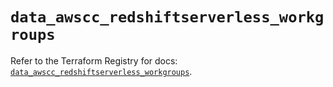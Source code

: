 # `data_awscc_redshiftserverless_workgroups`

Refer to the Terraform Registry for docs: [`data_awscc_redshiftserverless_workgroups`](https://registry.terraform.io/providers/hashicorp/awscc/0.70.0/docs/data-sources/redshiftserverless_workgroups).
